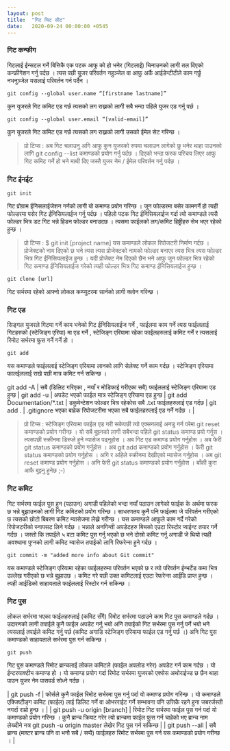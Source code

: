 ```yaml
---
layout: post
title:  "गिट चिट सीट"
date:   2020-09-24 00:00:00 +0545
---
```

### गिट कन्फीग

गिटलाई ईन्सटल गर्ने बित्तिकै एक पटक आफु को हो भनेर (गिटलाई) चिनाउनको लागी तल दिएको कन्फ्रीगेशन गर्नु पर्दछ । त्यस पछी युुजर परिवर्तन नहुञ्जेल वा आफु अर्कै आईडेन्टीटीले काम गर्छु नभनुञ्जेल यसलाई परिवर्तन गर्न पर्दैन । 

```
git config --global user.name “[firstname lastname]”
```
कुन युजरले गिट कमिट एड गर्छ त्यसको लग राख्नको लागी सबै भन्दा पहिले युजर एड गर्नु पर्छ । 
```
git config --global user.email “[valid-email]”
```
कुन युजरले गिट कमिट एड गर्छ त्यसको लग राख्नको लागी उसको ईमेल सेट गरिन्छ । 

> प्रो टिप्स : अब गिट चलाउनु अगि आफु कुन युजरको रुपमा चलाउन लागेको छु भनेर थाहा पाउनको लागि git config --list कमाण्डको प्रयोग गर्नु पर्दछ । दिएको भन्दा फरक परिचय लिएर आफु गिट कमिट गर्ने हो भने माथी दिए जस्तै युजर नेम / ईमेल परिवर्तन गर्नु पर्दछ । 

### गिट ईनईट

```
git init
```
गिट प्रोग्राम ईनिसलाईजेशन गर्नको लागी यो कमाण्ड प्रयोग गरिन्छ ।  जुन फोल्डरमा बसेर कामगर्ने हो त्यही फोल्डरमा पसेर गिट ईनिसियलाईज गर्नु पर्दछ । पहिलो पटक गिट ईनिसियलाईज गर्दा त्यो कमाण्डले त्यसै फोल्डर भित्र डट गिट भन्ने हिडन फोल्डर बनाउदछ  । त्यसमा फाईलको लग/कमिट हिष्ट्रीहरु सेभ भएर रहेको हुन्छ । 

> प्रो टिप्स : $ git init [project name]  यस कमाण्डले लोकल रिपोजटरी निर्माण गर्दछ । प्रोजेक्टको नाम दिएको छ भने त्यस त्यस प्रोजेक्टको नामको फोल्डर बनाएर त्यस भित्र त्यस फोल्डर भित्र गिट ईनिसियलाईज हुन्छ । यदी प्रोजेक्ट नेम दिएको छैन भने आफु जुन फोल्डर भित्र रहेको गिट कमाण्ड ईनिसियलाईज गरेको त्यही फोल्डर भित्र गिट कमाण्ड ईनिसियलाईज हुन्छ । 

```
git clone [url]
```
गिट सर्भरमा रहेको आफ्नो लोकल कम्प्युटरमा सार्नको लागी क्लोन गरिन्छ ।

### गिट एड 
सिङ्गल युजरले गिटमा गर्ने काम भनेको गिट ईनिसियलाईज गर्ने , फाईलमा काम गर्ने  त्यस फाईललाई गिटहरुको (स्टेजिङ्ग एरिया) मा एड गर्ने , स्टेजिङ्ग एरियामा रहेका फाईलहरुलाई कमिट गर्ने  र त्यसलाई रिमोट सर्भरमा फुस गर्ने गर्ने हो । 

```
git add
```
यस कमाण्डले फाईललाई स्टेजिङ्ग एरियामा लानको लागि सेलेक्ट गर्ने काम गर्दछ । स्टेजिङ्ग एरियामा फालईललाई राखे पछी मात्र कमिट गर्न सकिन्छ । 

git add -A | सबै (डिलिट गरिएका , नयाँ र मोडिफाई गरीएका सबै) फाईललाई स्टेजिङ्ग एरियामा एड हुन्छ  |
git add -u | अपडेट भएको फाईल मात्र स्टेजिङ्ग एरियामा एड हुन्छ  |
git add Documentation/\*.txt | डकुमेन्टेशन फोल्डर भित्र रहेकोस सबै .txt फाईलहरुलाई एड गर्दछ  |
git add . | .gitignore भएका बाहेक  रिपोजटरीमा भएका सबै फाईलहरुलाई एड गर्ने गर्दछ ।  |

> प्रो टिप्स : स्टेजिङ्ग एरियामा फाईल एड गरी सकेपछी त्यो एक्सनलाई अनडु गर्न परेमा git reset कमाण्डको प्रयोग गरीन्छ ।  यो सबै बुझ्नको लागी सबैभन्दा पहिले git status कमाण्ड प्रयो गर्नुस । त्यसपछी स्क्रीनमा डिस्प्ले हुने म्यासेज पढ्नुहोस ।  अब गिट एड कमाण्ड प्रयोग गर्नुहोस । अब फेरी git status कमाण्डको प्रयोग गर्नुहोस । अब git add कमाण्डको प्रयोग गर्नुहोस । फेरी git status कमाण्डको प्रयोग गर्नुहोस । अगि र अहिले स्क्रीनमा देखीएको म्यासेज गर्नुहोस । अब git reset कमाण्ड प्रयोग गर्नुहोस । अनि फेरी git status कमाण्डको प्रयोग गर्नुहोस । बाँकी कुरा आफै बुझ्नु हुनेछ ;-) 

### गिट कमिट
गिट सर्भरमा फाईल पुस हुन (पठाउन) अगाडी पहिलेको भन्दा नयाँ पठाउन लागेको फाईक के अर्थमा फरक छ भन्ने बुझाउनको लागी गिट कमिटको प्रयोग गरिन्छ । साधरणतय कुनै पनि फाईलमा जे परिवर्तन गरीएको छ त्यसको छोटो बिबरण कमिट म्यासेजमा लेख्ने गरीन्छ । यस कमाण्डले आफुले काम गर्दै गरेको रिपोजटरीको स्नापसट लिने गर्दछ । भन्नाले अनगिन्ती अपडेटहरु बिचको एउटा रिस्टोर प्वाईन्ट तयार गर्ने गर्दछ । जस्तो कि तपाईले ५ वटा कमिट पुस गर्नु भएको छ भने दोस्रो कमिट गर्नु अगाडी जे थियो त्यही अवश्थामा पुग्नको लागी कमिट म्यासेज तपाईको लागि रिफरेन्स हुने गर्दछ ।

```
git commit -m "added more info about Git commit"
```
यस कमाण्डले स्टेजिङ्ग एरियामा रहेका फाईलहरुमा परिवर्तन भएको छ र त्यो परिवर्तन ईन्भर्टेड कमा भित्र उल्लेख गरीएको छ भन्ने बुझाउछ । कमिट गरे पछी उक्त कमिटलाई एउटा रेफरेन्स आईडि प्राप्त हुन्छ । त्यही आईडिको साहायताले फाईललाई रिस्टोर गर्न सकिन्छ । 

### गिट पुस
लोकल सर्भरमा भएका फाईलहरुलाई (कमिट सँगै) रिमोट सर्भरमा पठाउने काम गिट पुस कमाण्डले गर्दछ ।  उदारणको लागी तपाईले कुनै फाईल अपडेट गर्नु भयो अनि तपाईको गिट सर्भरमा पुस गर्नु पर्ने भयो भने त्यसलाई तपाईले कमिट गर्नु पर्छ (कमिट अगाडि स्टेजिङ्ग एरियामा फाईल एड गर्नु पर्छ ।) अनि गिट पुस कमाण्डको साहायताले सर्भरमा पुस गर्न सकिन्छ । 

```
git push
```
गिट पुस कमाण्डले रिमोट ब्रान्चलाई लोकल कमिटले (फाईल अपलोड गरेर) अपडेट गर्न काम गर्दछ ।  यो ईन्टरयाक्टीभ कमाण्ड हो । यो कमाण्ड प्रयोग गर्दा रिमोट सर्भरमा युजरको एक्सेस अथोराईज्ड छ छैन थाहा पाउन युजर नेम पासवर्ड सोध्ने गर्दछ । 

| git push -f | फोर्सले कुनै फाईल रिमोट सर्भरमा पुस गर्नु पर्दा यो कमाण्ड प्रयोग गरिन्छ ।  यो कमाण्डले एक्जिष्टीङ्ग कमिट (फाईल) लाई डिलिट गर्ने वा ओभरराईट गर्ने सम्भावना पनि उत्तिकै रहने हुना जबरर्जस्ती नगर्दा राम्रो हुन्छ ।  |
| git push -u origin [branch] | रिमोट गिट सर्भरमा फाईल पुस गर्न पर्दा यो कमाण्डको प्रयोग गरिन्छ । कुनै ब्रान्च क्रियट गरेर त्यो ब्रान्चमा फाईल फुस गर्न चाहेको भए ब्रान्च नाम लेख्दीने नत्र  git push -u origin master लेखेर गिट पुस गर्न सकिन्छ  |
| git push --all | सबै ब्रान्च (माष्टर ब्रान्च पनि वा भनौ सबै / सप्पै) फाईलहरु रिमोट सर्भरमा पुस गर्न यस कमाण्डको प्रयोग गरीन्छ । |





